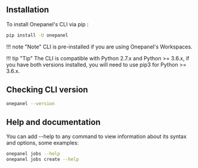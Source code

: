 ## Installation
To install Onepanel's CLI via pip :

```bash
pip install -U onepanel
```

!!! note "Note" 
    CLI is pre-installed if you are using Onepanel's Workspaces.

!!! tip "Tip" 
    The CLI is compatible with Python 2.7.x and Python >= 3.6.x, if you have both versions installed, you will need to use pip3 for Python >= 3.6.x.

## Checking CLI version

```bash
onepanel --version
```

## Help and documentation

You can add --help  to any command to view information about its syntax and options, some examples:

```bash
onepanel jobs --help
onepanel jobs create --help
```
